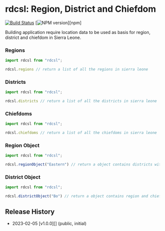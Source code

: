 # rdcsl: Region, District and Chiefdom

<!-- badges: start -->
[![Build Status](https://img.shields.io/travis/nbubna/Case.svg)](https://travis-ci.org/nbubna/Case)
[![NPM version](https://img.shields.io/npm/v/rdcsl.svg)][npm]
<!-- badges: end -->

Building application require location data to be used as basis for
region, district and chiefdom in Sierra Leone.

### Regions
```javascript
import rdcsl from "rdcsl";

rdcsl.regions // return a list of all the regions in sierra leone
```

### Districts
```javascript
import rdcsl from "rdcsl";

rdcsl.districts // return a list of all the districts in sierra leone
```

### Chiefdoms
```javascript
import rdcsl from "rdcsl";

rdcsl.chiefdoms // return a list of all the chiefdoms in sierra leone
```

### Region Object
```javascript
import rdcsl from "rdcsl";

rdcsl.regionObject("Eastern") // return a object contains districts with their  chiefdoms of the region argument passed in sierra leone
```

### District Object
```javascript
import rdcsl from "rdcsl";

rdcsl.districtObject("Bo") // return a object contains region and chiefdoms of the district argument passed in sierra leone
```

## Release History
* 2023-02-05 [v1.0.0][] (public, initial)